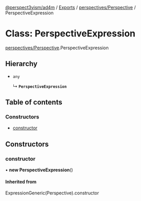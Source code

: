 [@perspect3vism/ad4m](../README.md) / [Exports](../modules.md) / [perspectives/Perspective](../modules/perspectives_Perspective.md) / PerspectiveExpression

# Class: PerspectiveExpression

[perspectives/Perspective](../modules/perspectives_Perspective.md).PerspectiveExpression

## Hierarchy

- `any`

  ↳ **`PerspectiveExpression`**

## Table of contents

### Constructors

- [constructor](perspectives_Perspective.PerspectiveExpression.md#constructor)

## Constructors

### constructor

• **new PerspectiveExpression**()

#### Inherited from

ExpressionGeneric(Perspective).constructor
